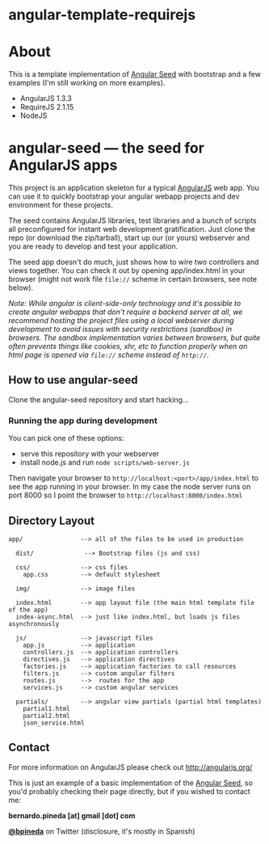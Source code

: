 angular-template-requirejs
==========================
# About

This is a template implementation of [Angular Seed](https://github.com/angular/angular-seed) with bootstrap and a few examples (I'm still working on more examples). 

* AngularJS 1.3.3
* RequireJS 2.1.15
* NodeJS


# angular-seed — the seed for AngularJS apps

This project is an application skeleton for a typical [AngularJS](http://angularjs.org/) web app.
You can use it to quickly bootstrap your angular webapp projects and dev environment for these
projects.

The seed contains AngularJS libraries, test libraries and a bunch of scripts all preconfigured for
instant web development gratification. Just clone the repo (or download the zip/tarball), start up
our (or yours) webserver and you are ready to develop and test your application.

The seed app doesn't do much, just shows how to wire two controllers and views together. You can
check it out by opening app/index.html in your browser (might not work file `file://` scheme in
certain browsers, see note below).

_Note: While angular is client-side-only technology and it's possible to create angular webapps that
don't require a backend server at all, we recommend hosting the project files using a local
webserver during development to avoid issues with security restrictions (sandbox) in browsers. The
sandbox implementation varies between browsers, but quite often prevents things like cookies, xhr,
etc to function properly when an html page is opened via `file://` scheme instead of `http://`._


## How to use angular-seed

Clone the angular-seed repository and start hacking...


### Running the app during development

You can pick one of these options:

* serve this repository with your webserver
* install node.js and run `node scripts/web-server.js`

Then navigate your browser to `http://localhost:<port>/app/index.html` to see the app running in your browser. In my case the node server runs on port 8000 so I point the browser to `http://localhost:8000/index.html`



## Directory Layout

    app/                --> all of the files to be used in production
    
      dist/				 --> Bootstrap files (js and css)
      
      css/              --> css files
        app.css         --> default stylesheet
        
      img/              --> image files
      
      index.html        --> app layout file (the main html template file of the app)
      index-async.html  --> just like index.html, but loads js files asynchronously
      
      js/               --> javascript files
        app.js          --> application
        controllers.js  --> application controllers
        directives.js   --> application directives
        factories.js    --> application factories to call resources
        filters.js      --> custom angular filters
        routes.js       -->  routes for the app
        services.js     --> custom angular services
      
      partials/         --> angular view partials (partial html templates)
        partial1.html
        partial2.html
        json_service.html


## Contact

For more information on AngularJS please check out http://angularjs.org/


This is just an example of a basic implementation of the [Angular Seed](https://github.com/angular/angular-seed), so you'd probably checking their page directly, but if you wished to contact me:

**bernardo.pineda [at] gmail [dot] com**

**[@bpineda](twitter.com/bpineda)** on Twitter (disclosure, it's mostly in Spanish)

